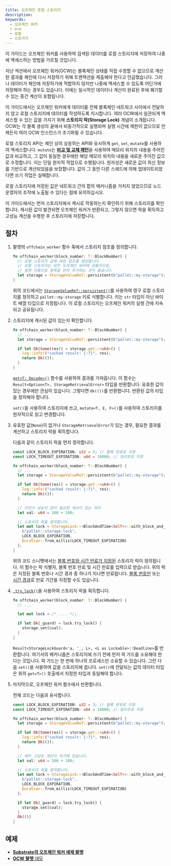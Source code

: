 ```yaml
---
title: 오프체인 로컬 스토리지
description:
keywords:
  - 오프체인 워커
  - ocw
  - 로컬
  - 스토리지
---
```


이 가이드는 오프체인 워커를 사용하여 검색된 데이터를 로컬 스토리지에 저장하여 나중에 액세스하는 방법을 가르칠 것입니다.

지난 섹션에서 오프체인 워커(OCW)는 블록체인 상태를 직접 수정할 수 없으므로 계산된 결과를 체인에 다시 저장하기 위해 트랜잭션을 제출해야 한다고 언급했습니다.
그러나 데이터가 체인에 저장하기에 적합하지 않지만 나중에 액세스할 수 있도록 어딘가에 저장해야 하는 경우도 있습니다.
이에는 일시적인 데이터나 계산이 완료된 후에 폐기할 수 있는 중간 계산이 포함됩니다.

이 가이드에서는 오프체인 워커에게 데이터를 전체 블록체인 네트워크 사이에서 전달하지 않고 로컬 스토리지에 데이터를 작성하도록 지시합니다.
여러 OCW에서 일관되게 액세스할 수 있는 값을 가지기 위해 **스토리지 락(Storage Lock)** 개념이 소개됩니다.
OCW는 각 블록 생성의 끝에서 비동기적으로 실행되며 실행 시간에 제한이 없으므로 언제든지 여러 OCW 인스턴스가 초기화될 수 있습니다.

로컬 스토리지 API는 체인 상의 상응하는 API와 유사하게 `get`, `set`, `mutate`를 사용하여 액세스합니다.
`mutate`는 [**비교 및 교체 패턴**](https://en.wikipedia.org/wiki/Compare-and-swap)을 사용하여 메모리 위치의 내용을 주어진 값과 비교하고, 그 값이 동일한 경우에만 해당 메모리 위치의 내용을 새로운 주어진 값으로 수정합니다.
이는 단일 원자적 작업으로 수행됩니다.
원자성은 새로운 값이 최신 정보를 기반으로 계산되었음을 보장합니다. 값이 그 동안 다른 스레드에 의해 업데이트되었다면 쓰기 작업은 실패합니다.

로컬 스토리지에 저장된 값은 네트워크 간의 합의 메커니즘을 거치지 않았으므로 노드 운영자의 조작에 노출될 수 있다는 점에 유의하십시오.

이 가이드에서는 먼저 스토리지에서 캐시로 작동하는지 확인하기 위해 스토리지를 확인합니다.
캐시된 값이 발견되면 오프체인 워커가 반환되고, 그렇지 않으면 락을 획득하고 고성능 계산을 수행한 후 스토리지에 저장합니다.

## 절차

1. 팔렛의 `offchain_worker` 함수 훅에서 스토리지 참조를 정의합니다.

   ```rust
   fn offchain_worker(block_number: T::BlockNumber) {
     // 로컬 스토리지 값에 대한 참조를 생성합니다.
     // 로컬 스토리지는 모든 오프체인 워커에 공통이므로,
     // 팔렛 이름으로 항목을 먼저 추가하는 것이 좋습니다.
     let storage = StorageValueRef::persistent(b"pallet::my-storage");
   }
   ```

   위의 코드에서는 [`StorageValueRef::persistent()`](https://paritytech.github.io/substrate/master/sp_runtime/offchain/storage/struct.StorageValueRef.html#method.persistent)를 사용하여 영구 로컬 스토리지를 정의하고 `pallet::my-storage` 키로 식별합니다.
   키는 `str` 타입이 아닌 바이트 배열 타입으로 지정됩니다.
   이 로컬 스토리지는 오프체인 워커의 실행 간에 지속되고 공유됩니다.

1. 스토리지에 캐시된 값이 있는지 확인합니다.

   ```rust
   fn offchain_worker(block_number: T::BlockNumber) {
     // ...
     let storage = StorageValueRef::persistent(b"pallet::my-storage");

     if let Ok(Some(res)) = storage.get::<u64>() {
       log::info!("cached result: {:?}", res);
       return Ok(());
     }
   }
   ```

   [`get<T: Decode>()`](https://paritytech.github.io/substrate/master/sp_runtime/offchain/storage/struct.StorageValueRef.html#method.get) 함수를 사용하여 결과를 가져옵니다. 이 함수는 `Result<Option<T>, StorageRetrievalError>` 타입을 반환합니다.
   유효한 값이 있는 경우에만 관심이 있습니다. 그렇다면 `Ok(())`를 반환합니다.
   반환된 값의 타입을 정의해야 합니다.

   `set()`을 사용하여 스토리지에 쓰고, `mutate<T, E, F>()`를 사용하여 스토리지를 원자적으로 읽고 변경합니다.

1. 유효한 값(`None`)이 없거나 `StorageRetrievalError`가 있는 경우, 필요한 결과를 계산하고 스토리지 락을 획득합니다.

   다음과 같이 스토리지 락을 먼저 정의합니다.

   ```rust
   const LOCK_BLOCK_EXPIRATION: u32 = 3; // 블록 번호로 지정
   const LOCK_TIMEOUT_EXPIRATION: u64 = 10000; // 밀리초로 지정

   fn offchain_worker(block_number: T::BlockNumber) {
     // ...
     let storage = StorageValueRef::persistent(b"pallet::my-storage");

     if let Ok(Some(res)) = storage.get::<u64>() {
       log::info!("cached result: {:?}", res);
       return Ok(());
     }

     // 무언가 성능이 많이 필요한 계산이 있는 자리
     let val: u64 = 100 + 100;

     // 스토리지 락을 정의합니다.
     let mut lock = StorageLock::<BlockAndTime<Self>>::with_block_and_time_deadline(
       b"pallet::storage-lock",
       LOCK_BLOCK_EXPIRATION,
       Duration::from_millis(LOCK_TIMEOUT_EXPIRATION)
     );
   }
   ```

   위의 코드 스니펫에서는 [블록 번호와 시간 만료가 지정된](https://paritytech.github.io/substrate/master/sp_runtime/offchain/storage_lock/struct.StorageLock.html#method.with_block_and_time_deadline) 스토리지 락이 정의됩니다.
   이 함수는 락 식별자, 블록 번호 만료 및 시간 만료를 입력으로 받습니다.
   위의 락은 지정된 블록 번호나 시간 경과 중 하나가 지나면 만료됩니다.
   [블록 번호만](https://paritytech.github.io/substrate/master/sp_runtime/offchain/storage_lock/struct.StorageLock.html#method.with_block_deadline) 또는 [시간 경과](https://paritytech.github.io/substrate/master/sp_runtime/offchain/storage_lock/struct.StorageLock.html#method.with_deadline)로 만료 기간을 지정할 수도 있습니다.

1. [`.try_lock()`](https://paritytech.github.io/substrate/master/sp_runtime/offchain/storage_lock/struct.StorageLock.html#method.try_lock)을 사용하여 스토리지 락을 획득합니다.

   ```rust
   fn offchain_worker(block_number: T::BlockNumber) {
     // ...

     let mut lock = /* .... */;

     if let Ok(_guard) = lock.try_lock() {
       storage.set(&val);
     }
   }
   ```

   `Result<StorageLockGuard<'a, '_, L>, <L as Lockable>::Deadline>`를 반환합니다.
   여기서의 메커니즘은 스토리지에 쓰기 전에 먼저 락 가드를 소유해야 한다는 것입니다. 락 가드는 한 번에 하나의 프로세스만 소유할 수 있습니다.
   그런 다음 `set()`을 사용하여 값을 스토리지에 씁니다.
   `set()`에 전달되는 값의 데이터 타입은 위의 `get<T>()` 호출에서 지정한 타입과 동일해야 합니다.

1. 마지막으로, 오프체인 워커 함수에서 반환합니다.

   전체 코드는 다음과 유사합니다.

   ```rust
   const LOCK_BLOCK_EXPIRATION: u32 = 3; // 블록 번호로 지정
   const LOCK_TIMEOUT_EXPIRATION: u64 = 10000; // 밀리초로 지정

   fn offchain_worker(block_number: T::BlockNumber) {
     let storage = StorageValueRef::persistent(b"pallet::my-storage");

     if let Ok(Some(res)) = storage.get::<u64>() {
       log::info!("cached result: {:?}", res);
       return Ok(());
     }

     // 매우 고성능 계산이 여기에 있습니다.
     let val: u64 = 100 + 100;

     // 스토리지 락을 정의합니다.
     let mut lock = StorageLock::<BlockAndTime<Self>>::with_block_and_time_deadline(
       b"pallet::storage-lock",
       LOCK_BLOCK_EXPIRATION,
       Duration::from_millis(LOCK_TIMEOUT_EXPIRATION)
     );

     if let Ok(_guard) = lock.try_lock() {
       storage.set(&val);
     }
     Ok(())
   }
   ```

## 예제

- [**Substrate의 오프체인 워커 예제 팔렛**](https://github.com/paritytech/polkadot-sdk/blob/master/substrate/frame/examples/offchain-worker/src/lib.rs#L372-L441)
- [**OCW 팔렛** 데모](https://github.com/jimmychu0807/substrate-offchain-worker-demo/blob/master/pallets/ocw/src/lib.rs#L299-L342)